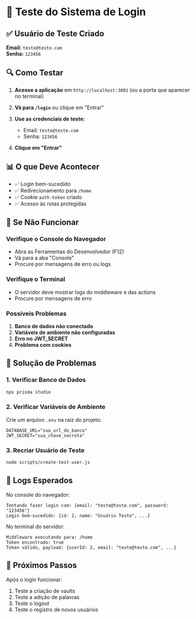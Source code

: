 # 🧪 Teste do Sistema de Login

## ✅ Usuário de Teste Criado

**Email:** `teste@teste.com`  
**Senha:** `123456`

## 🔍 Como Testar

1. **Acesse a aplicação** em `http://localhost:3001` (ou a porta que aparecer no terminal)

2. **Vá para `/login`** ou clique em "Entrar"

3. **Use as credenciais de teste:**

   - Email: `teste@teste.com`
   - Senha: `123456`

4. **Clique em "Entrar"**

## 📊 O que Deve Acontecer

- ✅ Login bem-sucedido
- ✅ Redirecionamento para `/home`
- ✅ Cookie `auth-token` criado
- ✅ Acesso às rotas protegidas

## 🐛 Se Não Funcionar

### Verifique o Console do Navegador

- Abra as Ferramentas do Desenvolvedor (F12)
- Vá para a aba "Console"
- Procure por mensagens de erro ou logs

### Verifique o Terminal

- O servidor deve mostrar logs do middleware e das actions
- Procure por mensagens de erro

### Possíveis Problemas

1. **Banco de dados não conectado**
2. **Variáveis de ambiente não configuradas**
3. **Erro no JWT_SECRET**
4. **Problema com cookies**

## 🔧 Solução de Problemas

### 1. Verificar Banco de Dados

```bash
npx prisma studio
```

### 2. Verificar Variáveis de Ambiente

Crie um arquivo `.env` na raiz do projeto:

```env
DATABASE_URL="sua_url_do_banco"
JWT_SECRET="sua_chave_secreta"
```

### 3. Recriar Usuário de Teste

```bash
node scripts/create-test-user.js
```

## 📝 Logs Esperados

No console do navegador:

```
Tentando fazer login com: {email: "teste@teste.com", password: "123456"}
Login bem-sucedido: {id: 2, name: "Usuário Teste", ...}
```

No terminal do servidor:

```
Middleware executando para: /home
Token encontrado: true
Token válido, payload: {userId: 2, email: "teste@teste.com", ...}
```

## 🎯 Próximos Passos

Após o login funcionar:

1. Teste a criação de vaults
2. Teste a adição de palavras
3. Teste o logout
4. Teste o registro de novos usuários
